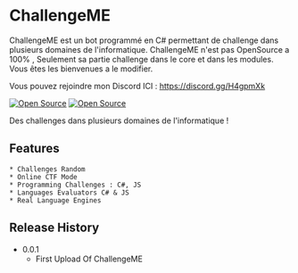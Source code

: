 # ChallengeME
  ChallengeME est un bot programmé en C# permettant de challenge dans plusieurs domaines de l'informatique. ChallengeME n'est pas OpenSource a 100% , Seulement sa partie challenge dans le core et dans les modules. Vous êtes les bienvenues a le modifier.

Vous pouvez rejoindre mon Discord ICI : https://discord.gg/H4gpmXk


[![Open Source](https://img.shields.io/badge/OpenSource-Yes-green)](https://opensource.org/)
[![Open Source](https://img.shields.io/badge/Status-Active-green)](https://opensource.org/)



Des challenges dans plusieurs domaines de l'informatique ! 

## Features
```
* Challenges Random
* Online CTF Mode
* Programming Challenges : C#, JS
* Languages Evaluators C# & JS
* Real Language Engines

```

## Release History

* 0.0.1
    * First Upload Of ChallengeME







